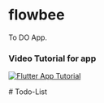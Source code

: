 # flowbee
To DO App.


### Video Tutorial for app
[![Flutter App Tutorial](https://img.shields.io/badge/Watch-Video%20Tutorial-red)](https://drive.google.com/file/d/1jEG1EbEzcgaClpAMqkOkPNiOs1pasR-k/view?usp=sharing)



#   T o d o - L i s t  
 